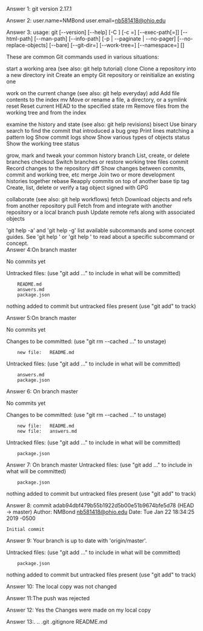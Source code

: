 Answer 1: git version 2.17.1

Answer 2: user.name=NMBond
          user.email=nb581418@ohio.edu

Answer 3: usage: git [--version] [--help] [-C <path>] [-c <name>=<value>]
           [--exec-path[=<path>]] [--html-path] [--man-path] [--info-path]
           [-p | --paginate | --no-pager] [--no-replace-objects] [--bare]
           [--git-dir=<path>] [--work-tree=<path>] [--namespace=<name>]
           <command> [<args>]

These are common Git commands used in various situations:

start a working area (see also: git help tutorial)
   clone      Clone a repository into a new directory
   init       Create an empty Git repository or reinitialize an existing one

work on the current change (see also: git help everyday)
   add        Add file contents to the index
   mv         Move or rename a file, a directory, or a symlink
   reset      Reset current HEAD to the specified state
   rm         Remove files from the working tree and from the index

examine the history and state (see also: git help revisions)
   bisect     Use binary search to find the commit that introduced a bug
   grep       Print lines matching a pattern
   log        Show commit logs
   show       Show various types of objects
   status     Show the working tree status

grow, mark and tweak your common history
   branch     List, create, or delete branches
   checkout   Switch branches or restore working tree files
   commit     Record changes to the repository
   diff       Show changes between commits, commit and working tree, etc
   merge      Join two or more development histories together
   rebase     Reapply commits on top of another base tip
   tag        Create, list, delete or verify a tag object signed with GPG

collaborate (see also: git help workflows)
   fetch      Download objects and refs from another repository
   pull       Fetch from and integrate with another repository or a local branch
   push       Update remote refs along with associated objects

'git help -a' and 'git help -g' list available subcommands and some
concept guides. See 'git help <command>' or 'git help <concept>'
to read about a specific subcommand or concept.          
Answer 4:On branch master

No commits yet

Untracked files:
  (use "git add <file>..." to include in what will be committed)

        README.md
        answers.md
        package.json

nothing added to commit but untracked files present (use "git add" to track)

Answer 5:On branch master

No commits yet

Changes to be committed:
  (use "git rm --cached <file>..." to unstage)

        new file:   README.md

Untracked files:
  (use "git add <file>..." to include in what will be committed)

        answers.md
        package.json

Answer 6:  On branch master

No commits yet

Changes to be committed:
  (use "git rm --cached <file>..." to unstage)

        new file:   README.md
        new file:   answers.md

Untracked files:
  (use "git add <file>..." to include in what will be committed)

        package.json

Answer 7:            On branch master
Untracked files:
  (use "git add <file>..." to include in what will be committed)

        package.json

nothing added to commit but untracked files present (use "git add" to track)

Answer 8: commit adab94dbf479b55b1922d5b00e51b9674bfe5d78 (HEAD -> master)
Author: NMBond <nb581418@ohio.edu>
Date:   Tue Jan 22 18:34:25 2019 -0500

    Initial commit

Answer 9: Your branch is up to date with 'origin/master'.

Untracked files:
  (use "git add <file>..." to include in what will be committed)

        package.json

nothing added to commit but untracked files present (use "git add" to track)

Answer 10: The local copy was not changed

Answer 11:The push was rejected

Answer 12: Yes the Changes were made on my local copy

Answer 13:.  ..  .git  .gitignore  README.md